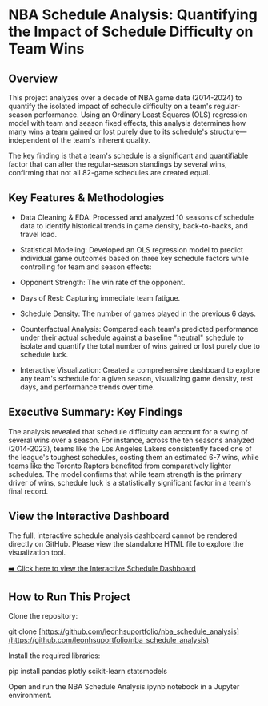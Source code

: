 # NBA Schedule Analysis: Quantifying the Impact of Schedule Difficulty on Team Wins

## Overview

This project analyzes over a decade of NBA game data (2014-2024) to quantify the isolated impact of schedule difficulty on a team's regular-season performance. Using an Ordinary Least Squares (OLS) regression model with team and season fixed effects, this analysis determines how many wins a team gained or lost purely due to its schedule's structure—independent of the team's inherent quality.

The key finding is that a team's schedule is a significant and quantifiable factor that can alter the regular-season standings by several wins, confirming that not all 82-game schedules are created equal.

## Key Features & Methodologies

* Data Cleaning & EDA: Processed and analyzed 10 seasons of schedule data to identify historical trends in game density, back-to-backs, and travel load.

* Statistical Modeling: Developed an OLS regression model to predict individual game outcomes based on three key schedule factors while controlling for team and season effects:

* Opponent Strength: The win rate of the opponent.

* Days of Rest: Capturing immediate team fatigue.

* Schedule Density: The number of games played in the previous 6 days.

* Counterfactual Analysis: Compared each team's predicted performance under their actual schedule against a baseline "neutral" schedule to isolate and quantify the total number of wins gained or lost purely due to schedule luck.

* Interactive Visualization: Created a comprehensive dashboard to explore any team's schedule for a given season, visualizing game density, rest days, and performance trends over time.

## Executive Summary: Key Findings

The analysis revealed that schedule difficulty can account for a swing of several wins over a season. For instance, across the ten seasons analyzed (2014-2023), teams like the Los Angeles Lakers consistently faced one of the league's toughest schedules, costing them an estimated 6-7 wins, while teams like the Toronto Raptors benefited from comparatively lighter schedules. The model confirms that while team strength is the primary driver of wins, schedule luck is a statistically significant factor in a team's final record.

## View the Interactive Dashboard

The full, interactive schedule analysis dashboard cannot be rendered directly on GitHub. Please view the standalone HTML file to explore the visualization tool.

[➡️ Click here to view the Interactive Schedule Dashboard](https://github.com/leonhsuportfolio/nba_schedule_analysis/blame/4ad14729dccdab0b42e4d950e5f7184fcfe85579/interactive_dashboard.html)

## How to Run This Project

Clone the repository:

git clone [https://github.com/leonhsuportfolio/nba_schedule_analysis](https://github.com/leonhsuportfolio/nba_schedule_analysis)


Install the required libraries:

pip install pandas plotly scikit-learn statsmodels


Open and run the NBA Schedule Analysis.ipynb notebook in a Jupyter environment.
